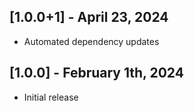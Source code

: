 ## [1.0.0+1] - April 23, 2024

* Automated dependency updates


## [1.0.0] - February 1th, 2024

* Initial release


















